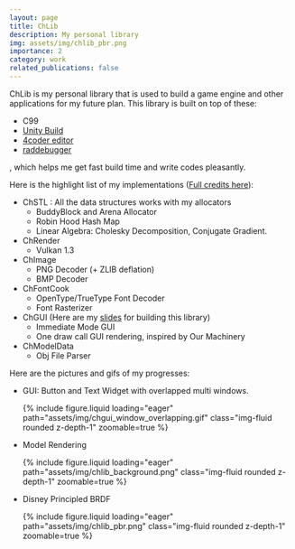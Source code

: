 ```yaml
---
layout: page
title: ChLib
description: My personal library
img: assets/img/chlib_pbr.png
importance: 2
category: work
related_publications: false
---
```


ChLib is my personal library that is used to build a game engine and other applications for my future plan. This library is built on top of these:

* C99
* [Unity Build](https://en.wikipedia.org/wiki/Unity_build)
* [4coder editor](https://4coder.net/)
* [raddebugger](https://github.com/EpicGamesExt/raddebugger)

, which helps me get fast build time and write codes pleasantly.



Here is the highlight list of my implementations ([Full credits here](/blog/2024/ChLib-Full-Credits)):

* ChSTL : All the data structures works with my allocators
  * BuddyBlock and Arena Allocator
  * Robin Hood Hash Map
  * Linear Algebra: Cholesky Decomposition, Conjugate Gradient.
* ChRender
  * Vulkan 1.3
* ChImage
  * PNG Decoder (+ ZLIB deflation)
  * BMP Decoder
* ChFontCook
  * OpenType/TrueType Font Decoder
  * Font Rasterizer
* ChGUI (Here are my [slides](/blog/2024/Building-GUI-from-scratch) for building this library)
  * Immediate Mode GUI
  * One draw call GUI rendering, inspired by Our Machinery
* ChModelData
  * Obj File Parser



Here are the pictures and gifs of my progresses:

* GUI: Button and Text Widget with overlapped multi windows.

  {% include figure.liquid loading="eager" path="assets/img/chgui_window_overlapping.gif" class="img-fluid rounded z-depth-1" zoomable=true %}

* Model Rendering

  {% include figure.liquid loading="eager" path="assets/img/chlib_background.png" class="img-fluid rounded z-depth-1" zoomable=true %}
  
* Disney Principled BRDF

  {% include figure.liquid loading="eager" path="assets/img/chlib_pbr.png" class="img-fluid rounded z-depth-1" zoomable=true %}

